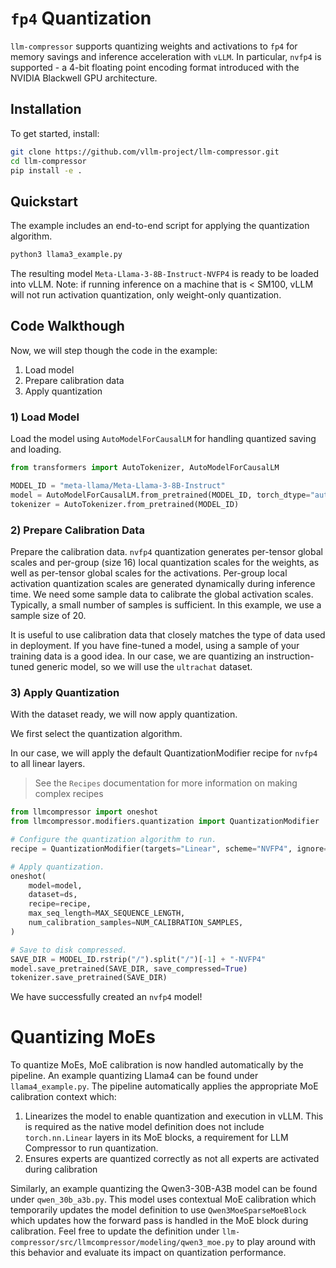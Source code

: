 # `fp4` Quantization

`llm-compressor` supports quantizing weights and activations to `fp4` for memory savings and inference acceleration with `vLLM`. In particular, `nvfp4` is supported - a 4-bit floating point encoding format introduced with the NVIDIA Blackwell GPU architecture.

## Installation

To get started, install:

```bash
git clone https://github.com/vllm-project/llm-compressor.git
cd llm-compressor
pip install -e .
```

## Quickstart

The example includes an end-to-end script for applying the quantization algorithm.

```bash
python3 llama3_example.py
```

The resulting model `Meta-Llama-3-8B-Instruct-NVFP4` is ready to be loaded into vLLM.
Note: if running inference on a machine that is < SM100, vLLM will not run activation
quantization, only weight-only quantization.

## Code Walkthough

Now, we will step though the code in the example:
1) Load model
2) Prepare calibration data
3) Apply quantization

### 1) Load Model

Load the model using `AutoModelForCausalLM` for handling quantized saving and loading. 

```python
from transformers import AutoTokenizer, AutoModelForCausalLM

MODEL_ID = "meta-llama/Meta-Llama-3-8B-Instruct"
model = AutoModelForCausalLM.from_pretrained(MODEL_ID, torch_dtype="auto")
tokenizer = AutoTokenizer.from_pretrained(MODEL_ID)
```

### 2) Prepare Calibration Data

Prepare the calibration data. `nvfp4` quantization generates per-tensor global scales and per-group (size 16) local quantization scales for the weights, as well as per-tensor global scales for the activations. Per-group local activation quantization scales are generated dynamically during inference time. We need some sample data to calibrate the global activation scales. Typically, a small number of samples is sufficient. In this example, we use a sample size of 20.

It is useful to use calibration data that closely matches the type of data used in deployment. If you have fine-tuned a model, using a sample of your training data is a good idea. In our case, we are quantizing an instruction-tuned generic model, so we will use the `ultrachat` dataset. 

### 3) Apply Quantization

With the dataset ready, we will now apply quantization.

We first select the quantization algorithm.

In our case, we will apply the default QuantizationModifier recipe for `nvfp4` to all linear layers.
> See the `Recipes` documentation for more information on making complex recipes

```python
from llmcompressor import oneshot
from llmcompressor.modifiers.quantization import QuantizationModifier

# Configure the quantization algorithm to run.
recipe = QuantizationModifier(targets="Linear", scheme="NVFP4", ignore=["lm_head"])

# Apply quantization.
oneshot(
    model=model,
    dataset=ds,
    recipe=recipe,
    max_seq_length=MAX_SEQUENCE_LENGTH,
    num_calibration_samples=NUM_CALIBRATION_SAMPLES,
)

# Save to disk compressed.
SAVE_DIR = MODEL_ID.rstrip("/").split("/")[-1] + "-NVFP4"
model.save_pretrained(SAVE_DIR, save_compressed=True)
tokenizer.save_pretrained(SAVE_DIR)
```

We have successfully created an `nvfp4` model!

# Quantizing MoEs

To quantize MoEs, MoE calibration is now handled automatically by the pipeline. An example quantizing Llama4 can be found under `llama4_example.py`. The pipeline automatically applies the appropriate MoE calibration context which:

1. Linearizes the model to enable quantization and execution in vLLM. This is required as the native model definition does not include `torch.nn.Linear` layers in its MoE blocks, a requirement for LLM Compressor to run quantization.
2. Ensures experts are quantized correctly as not all experts are activated during calibration

Similarly, an example quantizing the Qwen3-30B-A3B model can be found under `qwen_30b_a3b.py`. This model uses contextual MoE calibration which temporarily updates the model definition to use `Qwen3MoeSparseMoeBlock` which updates how the forward pass is handled in the MoE block during calibration. Feel free to update the definition under `llm-compressor/src/llmcompressor/modeling/qwen3_moe.py` to play around with this behavior and evaluate its impact on quantization performance.


